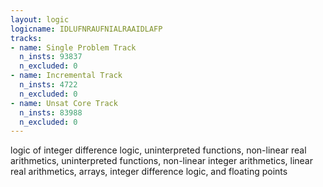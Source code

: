 ```yaml
---
layout: logic
logicname: IDLUFNRAUFNIALRAAIDLAFP
tracks:
- name: Single Problem Track
  n_insts: 93837
  n_excluded: 0
- name: Incremental Track
  n_insts: 4722
  n_excluded: 0
- name: Unsat Core Track
  n_insts: 83988
  n_excluded: 0
---
```

logic of integer difference logic, uninterpreted functions, non-linear real arithmetics, uninterpreted functions, non-linear integer arithmetics, linear real arithmetics, arrays, integer difference logic, and floating points
